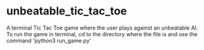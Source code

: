 # unbeatable_tic_tac_toe
A terminal Tic Tac Toe game where the user plays against an unbeatable AI. <br />
To run the game in terminal, cd to the directory where the file is and use the command 'python3 run_game.py'
